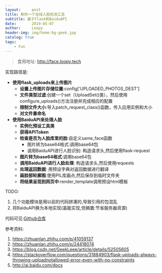 ```yaml
---
layout:     post
title: 制作一个在线人脸检测工具
subtitle: 基于Flask和BaiduAPI
date:       2019-05-07
author:     Loopy
header-img: img/home-bg-geek.jpg
catalog: true
tags:
    - Fun
---
```


> 食用地址: http://face.loopy.tech

实现路径是:
 - **使用flask_uploads来上传图片**
    - **设置上传图片存储位置**:config['UPLOADED_PHOTOS_DEST']
    - **文件类型过滤**:创建一个set（UploadSet()类），然后使用configure_uploads()方法注册并完成相应的配置
    - **限制文件大小**:导入patch_request_class()函数，传入应用实例和大小
    - **对文件重命名**
 - **使用BaiduAPI来处理人脸**
    - **实例化预设工具类**
    - **获得APIToken**
    - **检查是否为人脸库里的脸**:自定义same_face函数
        - 图片转为base64格式:调用base64包
        - 调用BaiduAPI进行人脸识别: 构造请求头,然后使用flask-request
    - **图片转为base64格式**:调用base64包
    - **调用BaiduAPI进行人脸处理**: 构造请求头,然后使用requests
    - **处理返回数据**: 用预设字典对返回数据进行翻译
    - **画脸部轮廓图**:使用PIL库画点,然后保存到临时文件夹
    - **将结果呈现到网页中**:render_template调用预设html模板

TODO:
  1. 几个功能模块是用以前的代码拼凑的,导致引用的包混乱
  2. 将BaiduAPI换为本地实现(虽能实现,但搁置:节省服务器资源)

代码可见:[Github仓库](https://github.com/loopyme/online-tools/tree/master/face)

参考资料:
1. https://zhuanlan.zhihu.com/p/41059137
2. https://zhuanlan.zhihu.com/p/24418074
3. https://blog.csdn.net/GeekLeee/article/details/52505605
4. https://stackoverflow.com/questions/31884903/flask-uploads-always-throwing-uploadnotallowed-error-even-with-no-constraints
5. http://ai.baidu.com/docs
